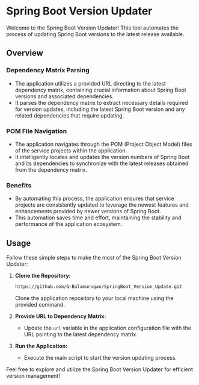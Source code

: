 # Spring Boot Version Updater

Welcome to the Spring Boot Version Updater! This tool automates the process of updating Spring Boot versions to the latest release available.

## Overview

### Dependency Matrix Parsing

- The application utilizes a provided URL directing to the latest dependency matrix, containing crucial information about Spring Boot versions and associated dependencies.
- It parses the dependency matrix to extract necessary details required for version updates, including the latest Spring Boot version and any related dependencies that require updating.

### POM File Navigation

- The application navigates through the POM (Project Object Model) files of the service projects within the application.
- It intelligently locates and updates the version numbers of Spring Boot and its dependencies to synchronize with the latest releases obtained from the dependency matrix.

### Benefits

- By automating this process, the application ensures that service projects are consistently updated to leverage the newest features and enhancements provided by newer versions of Spring Boot.
- This automation saves time and effort, maintaining the stability and performance of the application ecosystem.

## Usage

Follow these simple steps to make the most of the Spring Boot Version Updater:

1. **Clone the Repository:**
    ```bash
    https://github.com/G-Balamurugan/SpringBoot_Version_Update.git
    ```
    Clone the application repository to your local machine using the provided command.

2. **Provide URL to Dependency Matrix:**
    - Update the `url` variable in the application configuration file with the URL pointing to the latest dependency matrix.

3. **Run the Application:**
    - Execute the main script to start the version updating process.

Feel free to explore and utilize the Spring Boot Version Updater for efficient version management!
